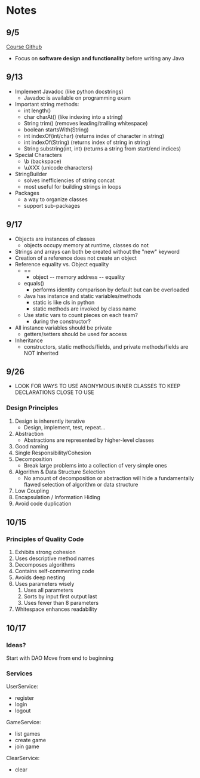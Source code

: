 # Notes

## 9/5
[Course Github](https://github.com/softwareconstruction240)
- Focus on **software design and functionality** before writing any Java

## 9/13
- Implement Javadoc (like python docstrings)
  - Javadoc is available on programming exam
- Important string methods:
  - int length()
  - char charAt() (like indexing into a string)
  - String trim() (removes leading/trailing whitespace)
  - boolean startsWith(String)
  - int indexOf(int/char) (returns index of character in string)
  - int indexOf(String) (returns index of string in string)
  - String substring(int, int) (returns a string from start/end indices)
- Special Characters
  - \b (backspace)
  - \uXXX (unicode characters)
- StringBuilder
  - solves inefficiencies of string concat
  - most useful for building strings in loops
- Packages
  - a way to organize classes
  - support sub-packages

## 9/17
- Objects are instances of classes
  - objects occupy memory at runtime, classes do not
- Strings and arrays can both be created without the "new" keyword
- Creation of a reference does not create an object
- Reference equality vs. Object equality
  - ==
    - object -- memory address -- equality
  - equals()
    - performs identity comparison by default but can be overloaded
  - Java has instance and static variables/methods
    - static is like cls in python
    - static methods are invoked by class name
  - Use static vars to count pieces on each team?
    - during the constructor?
- All instance variables should be private
  - getters/setters should be used for access
- Inheritance
  - constructors, static methods/fields, and private methods/fields are NOT inherited

## 9/26
- LOOK FOR WAYS TO USE ANONYMOUS INNER CLASSES TO KEEP DECLARATIONS CLOSE TO USE

### Design Principles
1. Design is inherently iterative
     - Design, implement, test, repeat...
2. Abstraction
     - Abstractions are represented by higher-level classes
3. Good naming
4. Single Responsibility/Cohesion
5. Decomposition
     - Break large problems into a collection of very simple ones
6. Algorithm & Data Structure Selection
     - No amount of decomposition or abstraction will hide a fundamentally flawed selection of algorithm or data structure
7. Low Coupling
8. Encapsulation / Information Hiding
9. Avoid code duplication

## 10/15
### Principles of Quality Code
1. Exhibits strong cohesion
2. Uses descriptive method names
3. Decomposes algorithms
4. Contains self-commenting code
5. Avoids deep nesting
6. Uses parameters wisely
   1. Uses all parameters
   2. Sorts by input first output last
   3. Uses fewer than 8 parameters
7. Whitespace enhances readability

## 10/17
### Ideas?
Start with DAO
Move from end to beginning

### Services
UserService:
- register
- login
- logout

GameService:
- list games
- create game
- join game

ClearService:
- clear